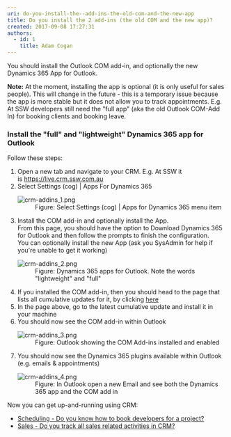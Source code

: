```yaml
---
uri: do-you-install-the--add-ins-the-old-com-and-the-new-app
title: Do you install the 2 add-ins (the old COM and the new app)?
created: 2017-09-08 17:27:31
authors:
  - id: 1
    title: Adam Cogan
---
```





<span class='intro'> <p class="ssw15-rteElement-P">​You should install the Outlook COM add-in,&#160;and optionally the new Dynamics 365 App for Outlook.​<br></p> </span>

<p class="ssw15-rteElement-P"> 
   <b>Note&#58;</b> At the moment, installing the app is optional (it is only useful for sales people). This will change in the future - this is a temporary issue because the app is more stable but it does not allow you to track appointments. E.g. At SSW&#160;developers still&#160;need the &quot;full app&quot; (aka the old Outlook COM-Add In) for booking clients and booking leave.<br></p><h3 class="ssw15-rteElement-H3">Install the &quot;full&quot; and &quot;lightweight&quot; Dynamics 365 app for Outlook<br></h3><p class="ssw15-rteElement-P">Follow these steps&#58;<br></p><ol><li>﻿﻿﻿﻿Open a new tab and ﻿﻿﻿﻿navigate to your CRM.&#160;E.g. At SSW it is&#160;<a href="https&#58;//live.crm.ssw.com.au/" target="_blank">https&#58;//live.crm.ssw.com.au </a> <br></li><li>Select Settings (cog) | Apps For Dynamics 365<br>
      <dl class="image"><dt> <img src="/PublishingImages/crm-addins_1.png" alt="crm-addins_1.png" /> </dt><dd>Figure&#58; Select Settings (cog) | Apps for Dynamics 365 ﻿menu﻿ item</dd></dl></li><li>Install the COM add-in and optionally install the App.<br>From this page, you should have the option to Download Dynamics 365 for Outlook and then follow the prompts to finish the configuration.<br>You can optionally install the new App (ask you SysAdmin for help if you're unable to get it working)﻿<br> 
      <dl class="image"><dt> <img src="/PublishingImages/crm-addins_2.png" alt="crm-addins_2.png" /> </dt><dd>Figure&#58; Dynamics 365 apps for Outlook﻿.&#160;Note the words &quot;lightweight&quot; and &quot;full&quot; <br></dd></dl></li><li>If you installed the COM add-in, then you should head to the page that lists all cumulative updates for it, by clicking <a href="https&#58;//support.microsoft.com/en-au/help/3142345/microsoft-dynamics-365-onpremise-cumulative-updates">here</a><br></li><li>In the page above, go to the latest cumulative update and install it in your machine <br></li><li>You should now see the COM add-in within Outlook﻿<br>
      <dl class="image"><dt> <img src="/PublishingImages/crm-addins_3.png" alt="crm-addins_3.png" /> </dt><dd>Figure&#58; Outlook showing the COM Add-ins installed and enabled﻿﻿<br></dd></dl></li><li>You should now see the Dynamics 365 plugins available within Outlook﻿ (e.g. emails &amp; appointments) <br> 
      <dl class="image"><dt> <img src="/PublishingImages/crm-addins_4.png" alt="crm-addins_4.png" /> </dt><dd>Figure&#58; In Outlook open a new Email and see both the Dynamics 365 app and the COM add in<span style="color&#58;#333333;font-size&#58;13px;"> </span></dd></dl></li></ol><p>Now you can get up-and-running using CRM&#58; <br></p><ul><li><a href="/_layouts/15/FIXUPREDIRECT.ASPX?WebId=3dfc0e07-e23a-4cbb-aac2-e778b71166a2&amp;TermSetId=07da3ddf-0924-4cd2-a6d4-a4809ae20160&amp;TermId=d51b4fd0-dc73-4e51-a6fd-e2354b6add89">Scheduling - Do you know how to book developers for a project? </a><br></li><li><a href="/_layouts/15/FIXUPREDIRECT.ASPX?WebId=3dfc0e07-e23a-4cbb-aac2-e778b71166a2&amp;TermSetId=07da3ddf-0924-4cd2-a6d4-a4809ae20160&amp;TermId=aad93e59-5977-466f-8ab5-39b21fbca4dd">Sales - Do you track all sales related activities in CRM? </a><br></li></ul>


